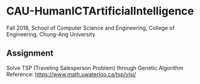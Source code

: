 # CAU-HumanICTArtificialIntelligence
Fall 2018, School of Computer Science and Engineering, College of Engineering, Chung-Ang University

## Assignment
Solve TSP (Traveling Salesperson Problem) through Genetic Algorithm
Reference: https://www.math.uwaterloo.ca/tsp/vlsi/